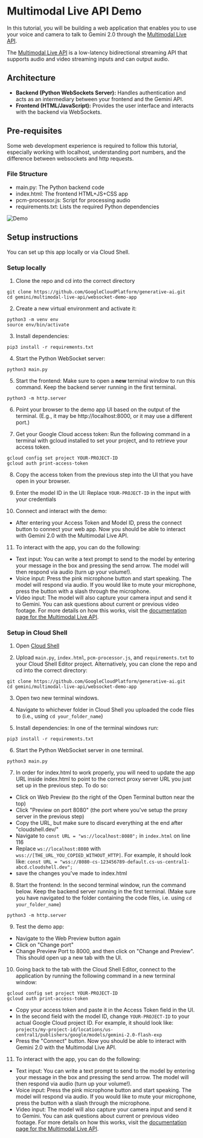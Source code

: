 # Multimodal Live API Demo

In this tutorial, you will be building a web application that enables you to use your voice and camera to talk to Gemini 2.0 through the [Multimodal Live API](https://cloud.google.com/vertex-ai/generative-ai/docs/model-reference/multimodal-live).

The [Multimodal Live API](https://cloud.google.com/vertex-ai/generative-ai/docs/model-reference/multimodal-live) is a low-latency bidirectional streaming API that supports audio and video streaming inputs and can output audio.


## Architecture
- **Backend (Python WebSockets Server):** Handles authentication and acts as an intermediary between your frontend and the Gemini API.
- **Frontend (HTML/JavaScript):** Provides the user interface and interacts with the backend via WebSockets.

## Pre-requisites
Some web development experience is required to follow this tutorial, especially working with localhost, understanding port numbers, and the difference between websockets and http requests.

### File Structure
- main.py: The Python backend code
- index.html: The frontend HTML+JS+CSS app
- pcm-processor.js: Script for processing audio
- requirements.txt: Lists the required Python dependencies

![Demo](https://storage.googleapis.com/cloud-samples-data/generative-ai/image/demo-UI.png)


## Setup instructions

You can set up this app locally or via Cloud Shell.

### Setup locally

1. Clone the repo and cd into the correct directory

```
git clone https://github.com/GoogleCloudPlatform/generative-ai.git
cd gemini/multimodal-live-api/websocket-demo-app
```

2. Create a new virtual environment and activate it:
```
python3 -m venv env
source env/bin/activate
```

3. Install dependencies:
```
pip3 install -r requirements.txt
```

4. Start the Python WebSocket server:
```
python3 main.py
```

5. Start the frontend:
Make sure to open a **new** terminal window to run this command. Keep the backend server running in the first terminal. 
```
python3 -m http.server
```

6. Point your browser to the demo app UI based on the output of the terminal. (E.g., it may be http://localhost:8000, or it may use a different port.)

7. Get your Google Cloud access token:
Run the following command in a terminal with gcloud installed to set your project, and to retrieve your access token.
```
gcloud config set project YOUR-PROJECT-ID
gcloud auth print-access-token
```

8. Copy the access token from the previous step into the UI that you have open in your browser.

9. Enter the model ID in the UI:
Replace `YOUR-PROJECT-ID` in the input with your credentials

10. Connect and interact with the demo:
- After entering your Access Token and Model ID, press the connect button to connect your web app. Now you should be able to interact with Gemini 2.0 with the Multimodal Live API.

11. To interact with the app, you can do the following:
- Text input: You can write a text prompt to send to the model by entering your message in the box and pressing the send arrow. The model will then respond via audio (turn up your volume!).
- Voice input: Press the pink microphone button and start speaking. The model will respond via audio. If you would like to mute your microphone, press the button with a slash through the microphone. 
- Video input: The model will also capture your camera input and send it to Gemini. You can ask questions about current or previous video footage. For more details on how this works, visit the [documentation page for the Multimodal Live API](https://cloud.google.com/vertex-ai/generative-ai/docs/model-reference/multimodal-live).

### Setup in Cloud Shell
1. Open [Cloud Shell](https://cloud.google.com/shell/docs/editor-overview)

2. Upload `main.py`, `index.html`, `pcm-processor.js`, and `requirements.txt` to your Cloud Shell Editor project. Alternatively, you can clone the repo and cd into the correct directory:

```
git clone https://github.com/GoogleCloudPlatform/generative-ai.git
cd gemini/multimodal-live-api/websocket-demo-app
```

3. Open two new terminal windows.
   
4. Navigate to whichever folder in Cloud Shell you uploaded the code files to (i.e., using `cd your_folder_name`)

5. Install dependencies: In one of the terminal windows run:
```
pip3 install -r requirements.txt
```

6. Start the Python WebSocket server in one terminal.
```
python3 main.py
```

7. In order for index.html to work properly, you will need to update the app URL inside index.html to point to the correct proxy server URL you just set up in the previous step. To do so:
- Click on Web Preview (to the right of the Open Terminal button near the top)
- Click "Preview on port 8080" (the port where you've setup the proxy server in the previous step)
- Copy the URL, but make sure to discard everything at the end after "cloudshell.dev/"
- Navigate to `const URL = "ws://localhost:8080";` in `index.html` on line 116
- Replace `ws://localhost:8080` with `wss://[THE_URL_YOU_COPIED_WITHOUT_HTTP]`. For example, it should look like: `const URL = "wss://8080-cs-123456789-default.cs-us-central1-abcd.cloudshell.dev";` 
- save the changes you've made to index.html

8. Start the frontend:
In the second terminal window, run the command below. Keep the backend server running in the first terminal.
(Make sure you have navigated to the folder containing the code files, i.e. using `cd your_folder_name`)

```
python3 -m http.server
```

9. Test the demo app:
- Navigate to the Web Preview button again
- Click on "Change port" 
- Change Preview Port to 8000, and then click on "Change and Preview". This should open up a new tab with the UI.

10. Going back to the tab with the Cloud Shell Editor, connect to the application by running the following command in a new terminal window:
```
gcloud config set project YOUR-PROJECT-ID
gcloud auth print-access-token
```
- Copy your access token and paste it in the Access Token field in the UI. 
- In the second field with the model ID, change `YOUR-PROJECT-ID` to your actual Google Cloud project ID. 
For example, it should look like: `projects/my-project-id/locations/us-central1/publishers/google/models/gemini-2.0-flash-exp`
- Press the "Connect" button. Now you should be able to interact with Gemini 2.0 with the Multimodal Live API.

11. To interact with the app, you can do the following:
- Text input: You can write a text prompt to send to the model by entering your message in the box and pressing the send arrow. The model will then respond via audio (turn up your volume!).
- Voice input: Press the pink microphone button and start speaking. The model will respond via audio. If you would like to mute your microphone, press the button with a slash through the microphone. 
- Video input: The model will also capture your camera input and send it to Gemini. You can ask questions about current or previous video footage. For more details on how this works, visit the [documentation page for the Multimodal Live API](https://cloud.google.com/vertex-ai/generative-ai/docs/model-reference/multimodal-live).
